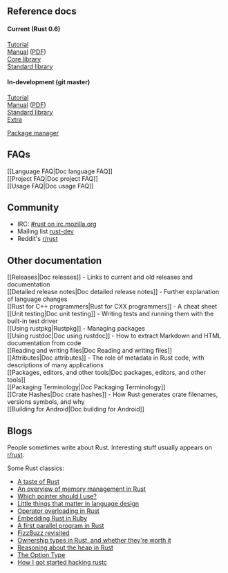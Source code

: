## Reference docs

#### Current (Rust 0.6)

[Tutorial](http://doc.rust-lang.org/doc/0.6/tutorial.html)  
[Manual](http://doc.rust-lang.org/doc/0.6/rust.html) ([PDF](http://doc.rust-lang.org/doc/0.6/rust.pdf))  
[Core library](http://doc.rust-lang.org/doc/0.6/core/index.html)  
[Standard library](http://doc.rust-lang.org/doc/0.6/std/index.html)  

#### In-development (git master)

[Tutorial](http://doc.rust-lang.org/doc/tutorial.html)  
[Manual](http://doc.rust-lang.org/doc/rust.html) ([PDF](http://doc.rust-lang.org/doc/rust.pdf))  
[Standard library](http://doc.rust-lang.org/doc/std/index.html)  
[Extra](http://doc.rust-lang.org/doc/extra/index.html)

[Package manager](http://doc.rust-lang.org/doc/rustpkg.html)

[borrowed pointers]: http://doc.rust-lang.org/doc/tutorial-borrowed-ptr.html
[tasks]: http://doc.rust-lang.org/doc/tutorial-tasks.html
[macros]: http://doc.rust-lang.org/doc/tutorial-macros.html
[FFI]: http://doc.rust-lang.org/doc/tutorial-ffi.html

## FAQs

[[Language FAQ|Doc language FAQ]]  
[[Project FAQ|Doc project FAQ]]  
[[Usage FAQ|Doc usage FAQ]]  

## Community

* IRC: [#rust on irc.mozilla.org][pound-rust]
* Mailing list [rust-dev]
* Reddit's [r/rust]

[pound-rust]: http://chat.mibbit.com/?server=irc.mozilla.org&channel=%23rust
[rust-dev]: https://mail.mozilla.org/listinfo/rust-dev
[r/rust]: http://reddit.com/r/rust


## Other documentation

[[Releases|Doc releases]] - Links to current and old releases and documentation  
[[Detailed release notes|Doc detailed release notes]] - Further explanation of language changes  
[[Rust for C++ programmers|Rust for CXX programmers]] - A cheat sheet  
[[Unit testing|Doc unit testing]] - Writing tests and running them with the built-in test driver  
[[Using rustpkg|Rustpkg]] - Managing packages  
[[Using rustdoc|Doc using rustdoc]] - How to extract Markdown and HTML documentation from code  
[[Reading and writing files|Doc Reading and writing files]]  
[[Attributes|Doc attributes]] - The role of metadata in Rust code, with descriptions of many applications  
[[Packages, editors, and other tools|Doc packages, editors, and other tools]]  
[[Packaging Terminology|Doc Packaging Terminology]]  
[[Crate Hashes|Doc crate hashes]] - How Rust generates crate filenames, versions symbols, and why  
[[Building for Android|Doc building for Android]]  

## Blogs

People sometimes write about Rust. Interesting stuff usually appears on [r/rust].

[Ben]: http://winningraceconditions.blogspot.com/
[Brian]: http://brson.github.com/
[Eric Holk]: http://blog.theincredibleholk.org/
[Erick Tryzelaar]: http://erickt.github.com/
[Felix]: http://blog.pnkfx.org/
[Graydon]: https://blog.mozilla.org/graydon/
[Niko]: http://smallcultfollowing.com/babysteps/
[Patrick]: http://pcwalton.github.com/
[Tim]: http://tim.dreamwidth.org/tag/research
[Zack]: http://blog.z0w0.me/

[r/rust]: http://reddit.com/r/rust

Some Rust classics:

* [A taste of Rust](https://lwn.net/Articles/547145/)
* [An overview of memory management in Rust](http://pcwalton.github.com/blog/2013/03/18/an-overview-of-memory-management-in-rust/)
* [Which pointer should I use?](http://pcwalton.github.com/blog/2013/03/09/which-pointer-should-i-use/)
* [Little things that matter in language design](http://lwn.net/Articles/553131/)
* [Operator overloading in Rust](http://maniagnosis.crsr.net/2013/04/operator-overloading-in-rust.html)
* [Embedding Rust in Ruby](http://brson.github.com/2013/03/10/embedding-rust-in-ruby/)
* [A first parallel program in Rust](http://blog.leahhanson.us/a-first-parallel-program-in-rust.html)
* [FizzBuzz revisited](http://composition.al/blog/2013/03/02/fizzbuzz-revisited/)
* [Ownership types in Rust, and whether they're worth it](http://tim.dreamwidth.org/1784423.html)
* [Reasoning about the heap in Rust](http://johnbender.us/2013/04/30/reasoning-about-the-heap-in-rust)
* [The Option Type](http://nickdesaulniers.github.io/blog/2013/05/07/rust-pattern-matching-and-the-option-type/)
* [How I got started hacking rustc](http://cmr.github.io/blog/2013/06/23/how-i-got-started-with-rust/)